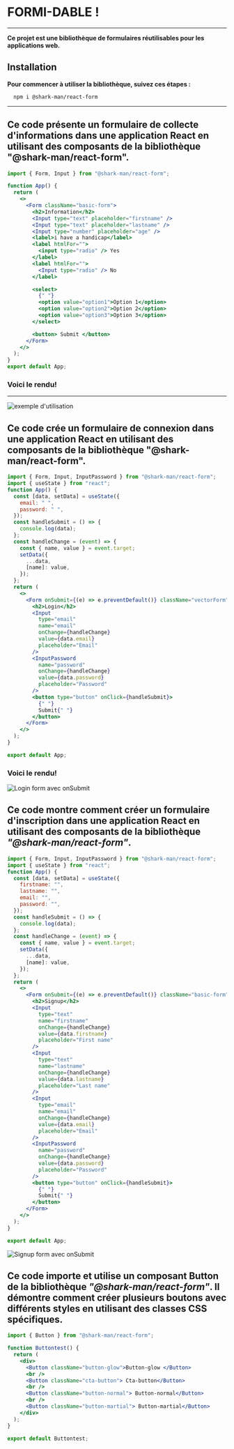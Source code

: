 # FORMI-DABLE !

---

**Ce projet est une bibliothèque de formulaires réutilisables pour les applications web.**

## Installation

**Pour commencer à utiliser la bibliothèque, suivez ces étapes :**

      npm i @shark-man/react-form

---

## Ce code présente un formulaire de collecte d'informations dans une application React en utilisant des composants de la bibliothèque "@shark-man/react-form".

```jsx
import { Form, Input } from "@shark-man/react-form";

function App() {
  return (
    <>
      <Form className="basic-form">
        <h2>Information</h2>
        <Input type="text" placeholder="firstname" />
        <Input type="text" placeholder="lastname" />
        <Input type="number" placeholder="age" />
        <label>i have a handicap</label>
        <label htmlFor="">
          <input type="radio" /> Yes
        </label>
        <label htmlFor="">
          <Input type="radio" /> No
        </label>

        <select>
          {" "}
          <option value="option1">Option 1</option>
          <option value="option2">Option 2</option>
          <option value="option3">Option 3</option>
        </select>

        <button> Submit </button>
      </Form>
    </>
  );
}
export default App;
```

### Voici le rendu!

---

![exemple d'utilisation](https://media.discordapp.net/attachments/1227592850624090143/1233153862056022138/Capture_decran_2024-04-25_220854.png?ex=662c0f87&is=662abe07&hm=f1fd3b37961370b447ec002e50ca2e8740cd5517a68c87f24e9662a1d83adc59&=&format=webp&quality=lossless&width=533&height=708)




## Ce code crée un formulaire de connexion dans une application React en utilisant des composants de la bibliothèque "@shark-man/react-form". 

```jsx
import { Form, Input, InputPassword } from "@shark-man/react-form";
import { useState } from "react";
function App() {
  const [data, setData] = useState({
    email: " ",
    password: " ",
  });
  const handleSubmit = () => {
    console.log(data);
  };
  const handleChange = (event) => {
    const { name, value } = event.target;
    setData({
      ...data,
      [name]: value,
    });
  };
  return (
    <>
      <Form onSubmit={(e) => e.preventDefault()} className="vectorForm">
        <h2>Login</h2>
        <Input
          type="email"
          name="email"
          onChange={handleChange}
          value={data.email}
          placeholder="Email"
        />
        <InputPassword
          name="password"
          onChange={handleChange}
          value={data.password}
          placeholder="Password"
        />
        <button type="button" onClick={handleSubmit}>
          {" "}
          Submit{" "}
        </button>
      </Form>
    </>
  );
}

export default App;
```

### Voici le rendu!

![Login form avec onSubmit](https://media.discordapp.net/attachments/1227592850624090143/1233153861804359870/Capture_decran_2024-04-25_214757.png?ex=662cb847&is=662b66c7&hm=0601220bb97af40a39aab9792394d8d40c3241e4f25e972834b61da3b4e2dfed&=&format=webp&quality=lossless&width=721&height=710)






## Ce code montre comment créer un formulaire d'inscription dans une application React en utilisant des composants de la bibliothèque _"@shark-man/react-form"_. 

```jsx
import { Form, Input, InputPassword } from "@shark-man/react-form";
import { useState } from "react";
function App() {
  const [data, setData] = useState({
    firstname: "",
    lastname: "",
    email: "",
    password: "",
  });
  const handleSubmit = () => {
    console.log(data);
  };
  const handleChange = (event) => {
    const { name, value } = event.target;
    setData({
      ...data,
      [name]: value,
    });
  };
  return (
    <>
      <Form onSubmit={(e) => e.preventDefault()} className="basic-form">
        <h2>Signup</h2>
        <Input
          type="text"
          name="firstname"
          onChange={handleChange}
          value={data.firstname}
          placeholder="First name"
        />
        <Input
          type="text"
          name="lastname"
          onChange={handleChange}
          value={data.lastname}
          placeholder="Last name"
        />
        <Input
          type="email"
          name="email"
          onChange={handleChange}
          value={data.email}
          placeholder="Email"
        />
        <InputPassword
          name="password"
          onChange={handleChange}
          value={data.password}
          placeholder="Password"
        />
        <button type="button" onClick={handleSubmit}>
          {" "}
          Submit{" "}
        </button>
      </Form>
    </>
  );
}

export default App;
```

![Signup form avec onSubmit](https://cdn.discordapp.com/attachments/1227592850624090143/1233153861561352275/Capture_decran_2024-04-25_214153.png?ex=662cb847&is=662b66c7&hm=0bea69ddd7d9742160ecefe3f92d8c1867f18ceaef8aadde38a9574b6d71814b&)





## Ce code importe et utilise un composant Button de la bibliothèque _"@shark-man/react-form"_.   Il démontre comment créer plusieurs boutons avec différents styles en utilisant des classes CSS spécifiques.




```jsx
import { Button } from "@shark-man/react-form";

function Buttontest() {
  return (
    <div>
      <Button className="button-glow">Button-glow </Button>
      <br />
      <Button className="cta-button"> Cta-button</Button>
      <br />
      <Button className="button-normal"> Button-normal</Button>
      <br />
      <Button className="button-martial"> Button-martial</Button>
    </div>
  );
}

export default Buttontest;
```
